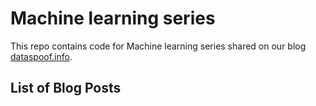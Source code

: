 # Machine learning series

This repo contains code for Machine learning series shared on our blog [dataspoof.info](https://www.dataspoof.info).

## List of Blog Posts

